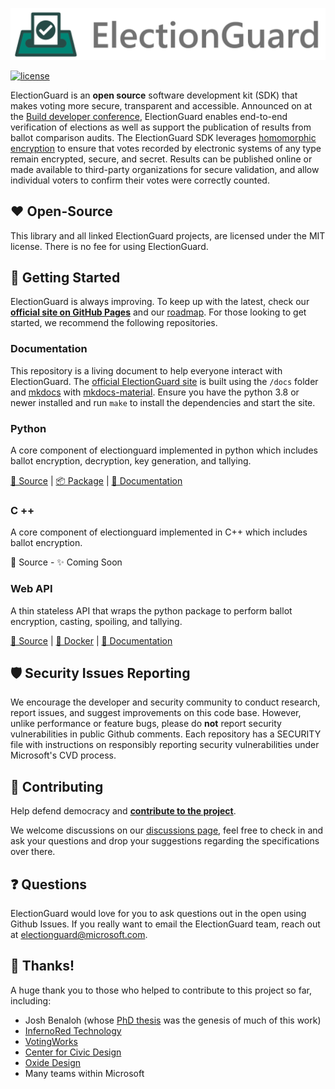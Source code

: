 [![Microsoft Defending Democracy Program: ElectionGuard](docs/images/electionguard-banner.svg)](http://microsoft.github.io/electionguard/)

[![license](https://img.shields.io/github/license/microsoft/electionguard)](LICENSE)

ElectionGuard is an **open source** software development kit (SDK) that makes voting more secure, transparent and accessible. Announced on at the [Build developer conference](https://blogs.microsoft.com/on-the-issues/?p=63211), ElectionGuard enables end-to-end verification of elections as well as support the publication of results from ballot comparison audits. The ElectionGuard SDK leverages [homomorphic encryption](https://en.wikipedia.org/wiki/Homomorphic_encryption) to ensure that votes recorded by electronic systems of any type remain encrypted, secure, and secret. Results can be published online or made available to third-party organizations for secure validation, and allow individual voters to confirm their votes were correctly counted. 

## ❤️ Open-Source
This library and all linked ElectionGuard projects, are licensed under the MIT license. There is no fee for using ElectionGuard.

## 🚀 Getting Started

ElectionGuard is always improving. To keep up with the latest, check our **[official site on GitHub Pages](https://microsoft.github.io/electionguard)** and our [roadmap](https://microsoft.github.io/electionguard/Roadmap). For those looking to get started, we recommend the following repositories.

### Documentation

This repository is a living document to help everyone interact with ElectionGuard. The [official ElectionGuard site](https://microsoft.github.io/electionguard) is built using the `/docs` folder and [mkdocs](https://www.mkdocs.org/) with [mkdocs-material](https://squidfunk.github.io/mkdocs-material/). Ensure you have the python 3.8 or newer installed and run `make` to install the dependencies and start the site. 

### Python
A core component of electionguard implemented in python which includes ballot encryption, decryption, key generation, and tallying.

[📁 Source](https://github.com/microsoft/electionguard-python) | 
[📦 Package](https://pypi.org/project/electionguard/) | 
[📝 Documentation](https://microsoft.github.io/electionguard-python/)

### C ++
A core component of electionguard implemented in C++ which includes ballot encryption.

📁 Source - ✨ Coming Soon

### Web API

A thin stateless API that wraps the python package to perform ballot encryption, casting, spoiling, and tallying.

[📁 Source](https://github.com/microsoft/electionguard-web-api) | [🐳 Docker](https://hub.docker.com/r/electionguard/electionguard-web-api) | [📄 Documentation](https://microsoft.github.io/electionguard-web-api/)


## 🛡 Security Issues Reporting
We encourage the developer and security community to conduct research, report issues, and suggest improvements on this code base. However, unlike performance or feature bugs, please do **not** report security vulnerabilities in public Github comments. Each repository has a SECURITY file with instructions on responsibly reporting security vulnerabilities under Microsoft's CVD process.

 ## 🤝 Contributing
Help defend democracy and **[contribute to the project][]**.

[Code of Conduct]: CODE_OF_CONDUCT.md
[Contribute to the project]: CONTRIBUTING.md

We welcome discussions on our [discussions page](https://github.com/microsoft/electionguard/discussions), feel free to check in and ask your questions and drop your suggestions regarding the specifications over there.

## ❓ Questions

ElectionGuard would love for you to ask questions out in the open using Github Issues. If you really want to email the ElectionGuard team, reach out at electionguard@microsoft.com.

## 🎉 Thanks! 
A huge thank you to those who helped to contribute to this project so far, including:
* Josh Benaloh (whose [PhD thesis](https://www.microsoft.com/en-us/research/publication/verifiable-secret-ballot-elections/) was the genesis of much of this work)
* [InfernoRed Technology](https://infernored.com/)
* [VotingWorks](https://voting.works/)
* [Center for Civic Design](https://civicdesign.org/)
* [Oxide Design](https://oxidedesign.com/)
* Many teams within Microsoft
 
